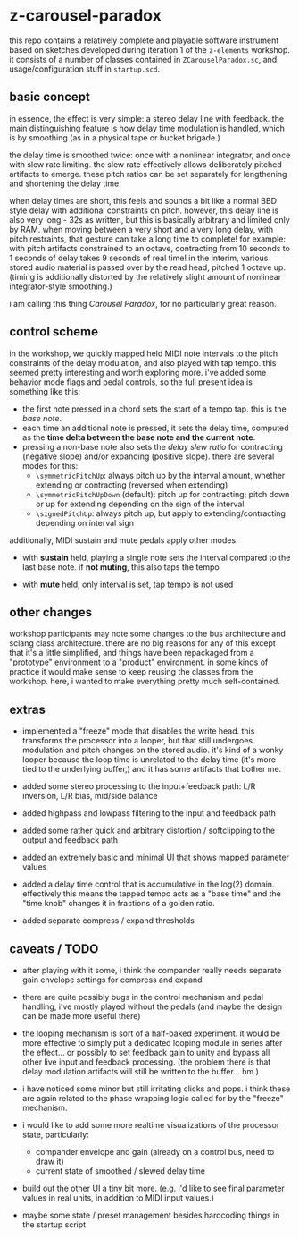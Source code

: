 # z-carousel-paradox

this repo contains a relatively complete and playable software instrument based on sketches developed during iteration 1 of the `z-elements` workshop. it consists of a number of classes contained in `ZCarouselParadox.sc`, and usage/configuration stuff in `startup.scd`.

## basic concept

in essence, the effect is very simple: a stereo delay line with feedback. the main distinguishing feature is how delay time modulation is handled, which is by smoothing (as in a physical tape or bucket brigade.) 

the delay time is smoothed twice: once with a nonlinear integrator, and once with slew rate limiting. the slew rate effectively allows deliberately pitched artifacts to emerge. these pitch ratios can be set separately for lengthening and shortening the delay time.

when delay times are short, this feels and sounds a bit like a normal BBD style delay with additional constraints on pitch. however, this delay line is also very long - 32s as written, but this is basically arbitrary and limited only by RAM. when moving between a very short and a very long delay, with pitch restraints, that gesture can take a long time to complete! for example: with pitch artifacts constrained to an octave, contracting from 10 seconds to 1 seconds of delay takes 9 seconds of real time! in the interim, various stored audio material is passed over by the read head, pitched 1 octave up. (timing is additionally distorted by the relatively slight amount of nonlinear integrator-style smoothing.)

i am calling this thing _Carousel Paradox_, for no particularly great reason.


## control scheme

in the workshop, we quickly mapped held MIDI note intervals to the pitch constraints of the delay modulation, and also played with tap tempo. this seemed pretty interesting and worth exploring more. i've added some behavior mode flags and pedal controls, so the full present idea is something like this:

- the first note pressed in a chord sets the start of a tempo tap. this is the _base note_.
- each time an additional note is pressed, it sets the delay time, computed as the **time delta between the base note and the current note**.
- pressing a non-base note also sets the _delay slew ratio_ for contracting (negative slope) and/or expanding (positive slope). there are several modes for this:
  - `\symmetricPitchUp`: always pitch up by the interval amount, whether extending or contracting (reversed when extending)
  - `\symmetricPitchUpDown` (default): pitch up for contracting; pitch down or up for extending depending on the sign of the interval
  - `\signedPitchUp`: always pitch up, but apply to extending/contracting depending on interval sign

additionally, MIDI sustain and mute pedals apply other modes:

- with **sustain** held, playing a single note sets the interval compared to the last base note. if **not muting**, this also taps the tempo

- with **mute** held, only interval is set, tap tempo is not used

## other changes

workshop participants may note some changes to the bus architecture and sclang class architecture. 
there are no big reasons for any of this except that it's a little simplified, and things have been repackaged from a "prototype" environment to a "product" environment. in some kinds of practice it would make sense to keep reusing the classes from the workshop. here, i wanted to make everything pretty much self-contained.


## extras

- implemented a "freeze" mode that disables the write head. this transforms the processor into a looper, but that still undergoes modulation and pitch changes on the stored audio. it's kind of a wonky looper because the loop time is unrelated to the delay time (it's more tied to the underlying buffer,) and it has some artifacts that bother me.

- added some stereo processing to the input+feedback path: L/R inversion, L/R bias, mid/side balance

- added highpass and lowpass filtering to the input and feedback path

- added some rather quick and arbitrary distortion / softclipping to the output and feedback path

- added an extremely basic and minimal UI that shows mapped parameter values

- added a delay time control that is accumulative in the log(2) domain. effectively this means the tapped tempo acts as a "base time" and the "time knob" changes it in fractions of a golden ratio.

- added separate compress / expand thresholds

## caveats / TODO

- after playing with it some, i think the compander really needs separate gain envelope settings for compress and expand

- there are quite possibly bugs in the control mechanism and pedal handling, i've mostly played without the pedals (and maybe the design can be made more useful there)

- the looping mechanism is sort of a half-baked experiment. it would be more effective to simply put a dedicated looping module in series after the effect... or possibly to set feedback gain to unity and bypass all other live input and feedback processing. (the problem there is that delay modulation artifacts will still be written to the buffer... hm.)

- i have noticed some minor but still irritating clicks and pops. i think these are again related to the phase wrapping logic called for by the "freeze" mechanism. 

- i would like to add some more realtime visualizations of the processor state, particularly:
  - compander envelope and gain (already on a control bus, need to draw it)
  - current state of smoothed / slewed delay time

- build out the other UI a tiny bit more. (e.g. i'd like to see final parameter values in real units, in addition to MIDI input values.)

- maybe some state / preset management besides hardcoding things in the startup script
